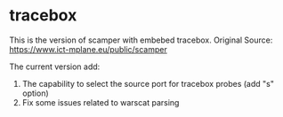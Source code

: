 # tracebox
This is the version of scamper with embebed tracebox. Original Source: https://www.ict-mplane.eu/public/scamper

The current version add:
1. The capability to select the source port for tracebox probes (add "s" option)
2. Fix some issues related to warscat parsing
